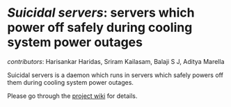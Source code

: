 *Suicidal servers*: servers which power off safely during cooling system power outages
====================================================================================

*contributors*: Harisankar Haridas, Sriram Kailasam, Balaji S J, Aditya Marella


Suicidal servers is a daemon which runs in servers which safely powers off them during cooling system power outages.


Please go through the [project wiki](http://example.com) for details.

